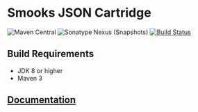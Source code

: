 # Smooks JSON Cartridge

![Maven Central](https://img.shields.io/maven-central/v/org.smooks.cartridges/smooks-json-cartridge)
![Sonatype Nexus (Snapshots)](https://img.shields.io/nexus/s/org.smooks.cartridges/smooks-json-cartridge?server=https%3A%2F%2Foss.sonatype.org)
[![Build Status](https://travis-ci.org/smooks/smooks-json-cartridge.svg?branch=master)](https://travis-ci.org/smooks/smooks-json-cartridge)

## Build Requirements

* JDK 8 or higher
* Maven 3

## [Documentation](https://www.smooks.org/documentation/#JSON)